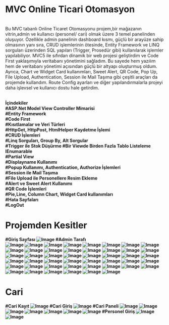 # MVC Online Ticari Otomasyon
<br>
Bu MVC tabanlı Online Ticaret Otomasyonu projem,bir mağazanın vitrin,admin ve kullanıcı (personel/ cari) olmak üzere 3 temel panelinden oluşuyor. Özellikle admin panelinin dashboard kısmı, güçlü bir arayüze sahip olmasının yanı sıra, CRUD işlemlerinin ötesinde, Entity Framework ve LINQ sorguları üzerinden SQL yapıları (Trigger, Prosedür gibi) kullanılarak işlemler yapılabiliyor. MVC5 ile sıfırdan dinamik bir web projesi geliştirdim ve Code First yaklaşımıyla veritabanı yönetimini sağladım. Bu sayede hem yazılım hem de veritabanı yönetimi açısından güçlü bir altyapı oluşturmuş oldum. Ayrıca, Chart ve Widget Card kullanımları, Sweet Alert, QR Code, Pop Up, File Upload, Authentication, Session ile Mail Taşıma gibi çeşitli araçları da projemde kullandım. Route Config ayarları ve diğer yapılandırmalarla projeyi daha işlevsel ve kullanıcı dostu hale getirdim.<br><br>

<b>İçindekiler<b> <br>
#ASP.Net Model View Controller Mimarisi<br>
#Entity Framework <br>
#Code First <br>
#Kısıtlamalar ve Veri Türleri <br>
#HttpGet, HttpPost, HtmlHelper Kaydetme İşlemi <br>
#CRUD İşlemleri<br>
#Linq Sorguları, Group By, Alt Sorgular <br>
#Trigger ile Stok Düşürme
#Bir Viewde Birden Fazla Tablo Listeleme IEnumarable <br>
#Partial View <br>
#Displayname Kullanımı<br>
#Popup Kullanımı, Authentication, Authorize İşlemleri <br>
#Session ile Mail Taşıma<br>
#File Upload ile Personellere Resim Ekleme<br>
#Alert ve Sweet Alert Kullanımı <br>
#QR Code İşlemleri<br>
#Pie,Line, Column Chart, Widget Card kullanımları <br>
#Hata Sayfaları <br>
#LogOut 
# Projemden Kesitler<br>
#Giriş Sayfası
![Image](https://github.com/user-attachments/assets/355a11fd-5205-42b7-978b-559418d10377)
#Admin Tarafı<br>
![Image](https://github.com/user-attachments/assets/41c95bdb-0437-4968-830d-94a2e393883d)
![Image](https://github.com/user-attachments/assets/39b685d1-6ab1-4f6e-9b17-f0a138132c82)
![Image](https://github.com/user-attachments/assets/8b0d16ec-46f0-4f4b-81da-042aebca7ac0)
![Image](https://github.com/user-attachments/assets/c15c7f00-750a-4f51-bfaf-e1c4ab57c200)
![Image](https://github.com/user-attachments/assets/ea81f4da-c342-489c-bac3-23ec816fdcf2)
![Image](https://github.com/user-attachments/assets/3af59edf-b637-4ca4-9660-88159e4e05d6)
![Image](https://github.com/user-attachments/assets/885dc533-9d75-4735-b3cf-13d7364c0eda)
![Image](https://github.com/user-attachments/assets/afca2db1-c696-45d5-94e3-9a0b841e5da9)
![Image](https://github.com/user-attachments/assets/a3abc322-082d-400a-85d7-af5e528942b6)
![Image](https://github.com/user-attachments/assets/8004d4a2-593a-46c7-8b8c-4a4f2750c6a2)
![Image](https://github.com/user-attachments/assets/bc748727-0b4d-423d-9147-cc1ed456e434)
![Image](https://github.com/user-attachments/assets/3e93f4c6-ac2f-4883-9cfd-655351247048)
![Image](https://github.com/user-attachments/assets/8671a1dd-5e5d-473a-81e8-84c88350e60b)
![Image](https://github.com/user-attachments/assets/1d943566-473a-42ca-803a-74d2cbbd2256)
![Image](https://github.com/user-attachments/assets/27ce48d7-529a-4f14-954f-41923926d27c)
![Image](https://github.com/user-attachments/assets/0ad86321-13b1-463c-99e6-dfa307c2d35f)
![Image](https://github.com/user-attachments/assets/daeb01f0-6f77-4c3d-a572-434d1c82234b)
![Image](https://github.com/user-attachments/assets/77f9f428-67b5-424f-8191-e093248d6131)
![Image](https://github.com/user-attachments/assets/95d63a7d-1e24-4b85-ae2e-9b8c78cdd889)
![Image](https://github.com/user-attachments/assets/e011f16f-d645-422e-b890-c4a18d14e7f7)
![Image](https://github.com/user-attachments/assets/01fc4e0d-d213-4f69-aff8-f7f4ae91f83e)
![Image](https://github.com/user-attachments/assets/8c1084db-3106-4aa2-ac9e-2effb933153c)
![Image](https://github.com/user-attachments/assets/9267c2ae-46c8-4afa-babd-3795d1770cfa)
![Image](https://github.com/user-attachments/assets/4d5c5759-6173-449f-b6c6-5faadd175b69)
![Image](https://github.com/user-attachments/assets/01d3feb4-dabe-4e27-b986-d5a5c0f966e6)
![Image](https://github.com/user-attachments/assets/b2f72ca3-9fcd-480f-8b2e-ea061620c46e)
![Image](https://github.com/user-attachments/assets/95000174-273b-42b8-a05e-c4d3b5fafc9e)
![Image](https://github.com/user-attachments/assets/500a335c-7f5c-487e-8f2e-e12d0e80f395)
![Image](https://github.com/user-attachments/assets/ce1aabdd-c804-4c50-b85d-a5b0d70c263a)
![Image](https://github.com/user-attachments/assets/94a906a4-0d08-48e3-a21b-5207cfe791b2)
![Image](https://github.com/user-attachments/assets/d49314a0-ab2c-42a9-9ab2-f3fa34b53717)
![Image](https://github.com/user-attachments/assets/1b49d4b3-121a-40c7-8103-a83974da3109)
![Image](https://github.com/user-attachments/assets/3e71a73b-6b45-44a7-bb12-f7eec5941a40)
![Image](https://github.com/user-attachments/assets/cdc96340-d412-48b1-b13b-5f0561904d90)
![Image](https://github.com/user-attachments/assets/7958a777-4e60-4c34-8f31-c55760515397)
![Image](https://github.com/user-attachments/assets/2aae52b1-d154-4a1c-a3f7-d672453ce657)
![Image](https://github.com/user-attachments/assets/e5df56b1-0f5e-4fce-9975-33fb7648b2de)
![Image](https://github.com/user-attachments/assets/4cc9f837-0aec-4aa0-8315-1268929ea206)
![Image](https://github.com/user-attachments/assets/69d31fc1-22d6-462a-838c-7819305befee)
![Image](https://github.com/user-attachments/assets/5d9f255d-69c4-495e-8779-f2fe3db0ed06)
![Image](https://github.com/user-attachments/assets/63c0967a-5b5f-4869-8309-7a304ed1fd2c)
![Image](https://github.com/user-attachments/assets/34d981d0-8f8d-4e41-84f2-ed94118d47bb)
![Image](https://github.com/user-attachments/assets/32716ed6-86b9-40d1-a720-f7e382d90eba)
![Image](https://github.com/user-attachments/assets/1f0b1a62-b447-4950-986c-fc4ba9e793a4)
![Image](https://github.com/user-attachments/assets/432b395e-6926-4368-8e57-8c0f986b69a3)
![Image](https://github.com/user-attachments/assets/67de48e1-ca1a-4637-8b12-c612b8d925fa)
# Cari<br>
#Cari Kayıt
![Image](https://github.com/user-attachments/assets/24c55db5-07ac-4846-b081-870f50f804b3)
#Cari Giriş
![Image](https://github.com/user-attachments/assets/f077d779-bde6-4cae-acf2-c4a4032189e8)
#Cari Paneli
![Image](https://github.com/user-attachments/assets/0c9bef36-3991-463a-9653-8cf545b23ca3)
![Image](https://github.com/user-attachments/assets/fa8de393-7d31-4f82-a6bf-07a3d9b1479a)
![Image](https://github.com/user-attachments/assets/7659cca0-607f-4350-832a-3c47dc9ce667)
![Image](https://github.com/user-attachments/assets/76cf4897-aa8c-455b-a913-5861c6be437c)
![Image](https://github.com/user-attachments/assets/c232ecde-b29b-41fc-a450-91d0c17124f7)
![Image](https://github.com/user-attachments/assets/789bf1cf-5a3c-4a28-afb3-c78585b3ffeb)
![Image](https://github.com/user-attachments/assets/2ef3e0cb-a384-4dc8-9679-d5246f01d04a)
#Personel Giriş
![Image](https://github.com/user-attachments/assets/f33b7c4c-b5b2-409f-8827-708ea802e3ca)
![Image](https://github.com/user-attachments/assets/d2c379d6-6c2c-4cd3-918c-447b1e397709)







